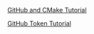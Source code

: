 [GitHub and CMake Tutorial](https://ProfessorBienz.github.io/GitHub-Classroom-Tutorial/tutorial.pdf)

[GitHub Token Tutorial](https://ProfessorBienz.github.io/GitHub-Classroom-Tutorial/token.pdf)
